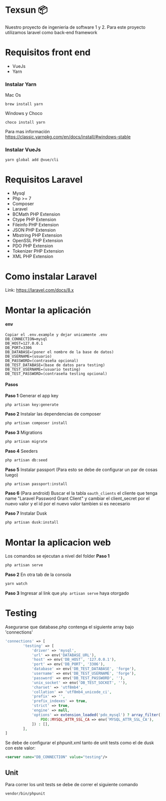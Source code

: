 
# Texsun 📦
Nuestro proyecto de ingenieria de software 1 y 2.
Para este proyecto utilizamos laravel como back-end framework

# Requisitos front end
- VueJs
- Yarn

### Instalar Yarn
Mac Os
```npm
brew install yarn
```

Windows y Choco
```npm
choco install yarn
```

Para mas información https://classic.yarnpkg.com/en/docs/install/#windows-stable

### Instalar VueJs
```npm
yarn global add @vue/cli
```

# Requisitos Laravel
- Mysql
- Php >= 7
- Composer
- Laravel
- BCMath PHP Extension
- Ctype PHP Extension
- Fileinfo PHP Extension
- JSON PHP Extension
- Mbstring PHP Extension
- OpenSSL PHP Extension
- PDO PHP Extension
- Tokenizer PHP Extension
- XML PHP Extension

# Como instalar Laravel
Link: https://laravel.com/docs/8.x

# Montar la aplicación
#### env
```
Copiar el .env.example y dejar unicamente .env
DB_CONNECTION=mysql
DB_HOST=127.0.0.1
DB_PORT=3306
DB_DATABASE=(poner el nombre de la base de datos)
DB_USERNAME=(usuario)
DB_PASSWORD=(contraseña opcional)
DB_TEST_DATABASE=(base de datos para testing)
DB_TEST_USERNAME=(usuario testing)
DB_TEST_PASSWORD=(contraseña testing opcional)
```

#### Pasos
__Paso 1__ Generar el app key
```
php artisan key:generate
```
__Paso 2__ Instalar las dependencias de composer
```cmd
php artisan composer install
```

__Paso 3__ Migrations
```cmd
php artisan migrate
```
__Paso 4__ Seeders
```cmd
php artisan db:seed
```
__Paso 5__ Instalar passport (Para esto se debe de configurar un par de cosas luego)
```cmd
php artisan passport:install
```

__Paso 6__ (Para android) Buscar el la tabla `oauth_clients` el cliente que tenga name
"Laravel Password Grant Client" y cambiar el client_secret por el nuevo valor y el id por el nuevo valor tambien si es necesario

__Paso 7__ Instalar Dusk
```cmd
php artisan dusk:install
```


# Montar la aplicacion web
Los comandos se ejecutan a nivel del folder
__Paso 1__
```cmd
php artisan serve
```

__Paso 2__ En otra tab de la consola
```cmd
yarn watch
```

__Paso 3__ Ingresar al link que `php artisan serve` haya otorgado

# Testing 
Asegurarse que database.php contenga el siguiente array bajo 'connections'
```php
'connections' => [
        'testing' => [
            'driver' => 'mysql',
            'url' => env('DATABASE_URL'),
            'host' => env('DB_HOST', '127.0.0.1'),
            'port' => env('DB_PORT', '3306'),
            'database' => env('DB_TEST_DATABASE', 'forge'),
            'username' => env('DB_TEST_USERNAME', 'forge'),
            'password' => env('DB_TEST_PASSWORD', ''),
            'unix_socket' => env('DB_TEST_SOCKET', ''),
            'charset' => 'utf8mb4',
            'collation' => 'utf8mb4_unicode_ci',
            'prefix' => '',
            'prefix_indexes' => true,
            'strict' => true,
            'engine' => null,
            'options' => extension_loaded('pdo_mysql') ? array_filter([
                PDO::MYSQL_ATTR_SSL_CA => env('MYSQL_ATTR_SSL_CA'),
            ]) : [],
        ],
]
```
Se debe de configurar el phpunit.xml tanto de unit tests como el de dusk con este valor:
```xml 
<server name="DB_CONNECTION" value="testing"/>
```
## Unit
Para correr los unit tests se debe de correr el siguiente comando
```
vendor/bin/phpunit
```